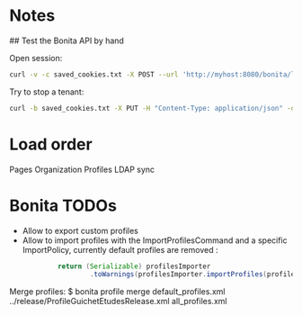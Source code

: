 # Notes

## Test the Bonita API by hand

Open session:
```sh
curl -v -c saved_cookies.txt -X POST --url 'http://myhost:8080/bonita/loginservice' --header 'Content-Type: application/x-www-form-urlencoded; charset=utf-8' -O /dev/null -d 'username=your_login&password=your_password&redirect=false&redirectURL='
```

Try to stop a tenant:
```sh
curl -b saved_cookies.txt -X PUT -H "Content-Type: application/json" -d '{"paused":"true"}' --url 'http://myhost:8080/bonita/API/system/tenant/unusedid'
```

# Load order

Pages
Organization
Profiles
LDAP sync

# Bonita TODOs

- Allow to export custom profiles
- Allow to import profiles with the ImportProfilesCommand and a specific ImportPolicy, currently default profiles are removed :

```java
            return (Serializable) profilesImporter
                    .toWarnings(profilesImporter.importProfiles(profiles, ImportPolicy.DELETE_EXISTING, SessionInfos.getUserIdFromSession()));
```

Merge profiles:
$ bonita profile merge default_profiles.xml ../release/ProfileGuichetEtudesRelease.xml all_profiles.xml
